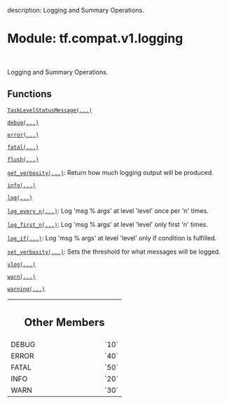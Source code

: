 description: Logging and Summary Operations.

<div itemscope itemtype="http://developers.google.com/ReferenceObject">
<meta itemprop="name" content="tf.compat.v1.logging" />
<meta itemprop="path" content="Stable" />
<meta itemprop="property" content="DEBUG"/>
<meta itemprop="property" content="ERROR"/>
<meta itemprop="property" content="FATAL"/>
<meta itemprop="property" content="INFO"/>
<meta itemprop="property" content="WARN"/>
</div>

# Module: tf.compat.v1.logging

<!-- Insert buttons and diff -->

<table class="tfo-notebook-buttons tfo-api nocontent" align="left">

</table>



Logging and Summary Operations.



## Functions

[`TaskLevelStatusMessage(...)`](../../../tf/compat/v1/logging/TaskLevelStatusMessage.md)

[`debug(...)`](../../../tf/compat/v1/logging/debug.md)

[`error(...)`](../../../tf/compat/v1/logging/error.md)

[`fatal(...)`](../../../tf/compat/v1/logging/fatal.md)

[`flush(...)`](../../../tf/compat/v1/logging/flush.md)

[`get_verbosity(...)`](../../../tf/compat/v1/logging/get_verbosity.md): Return how much logging output will be produced.

[`info(...)`](../../../tf/compat/v1/logging/info.md)

[`log(...)`](../../../tf/compat/v1/logging/log.md)

[`log_every_n(...)`](../../../tf/compat/v1/logging/log_every_n.md): Log 'msg % args' at level 'level' once per 'n' times.

[`log_first_n(...)`](../../../tf/compat/v1/logging/log_first_n.md): Log 'msg % args' at level 'level' only first 'n' times.

[`log_if(...)`](../../../tf/compat/v1/logging/log_if.md): Log 'msg % args' at level 'level' only if condition is fulfilled.

[`set_verbosity(...)`](../../../tf/compat/v1/logging/set_verbosity.md): Sets the threshold for what messages will be logged.

[`vlog(...)`](../../../tf/compat/v1/logging/vlog.md)

[`warn(...)`](../../../tf/compat/v1/logging/warn.md)

[`warning(...)`](../../../tf/compat/v1/logging/warning.md)



<!-- Tabular view -->
 <table class="responsive fixed orange">
<colgroup><col width="214px"><col></colgroup>
<tr><th colspan="2"><h2 class="add-link">Other Members</h2></th></tr>

<tr>
<td>
DEBUG<a id="DEBUG"></a>
</td>
<td>
`10`
</td>
</tr><tr>
<td>
ERROR<a id="ERROR"></a>
</td>
<td>
`40`
</td>
</tr><tr>
<td>
FATAL<a id="FATAL"></a>
</td>
<td>
`50`
</td>
</tr><tr>
<td>
INFO<a id="INFO"></a>
</td>
<td>
`20`
</td>
</tr><tr>
<td>
WARN<a id="WARN"></a>
</td>
<td>
`30`
</td>
</tr>
</table>

